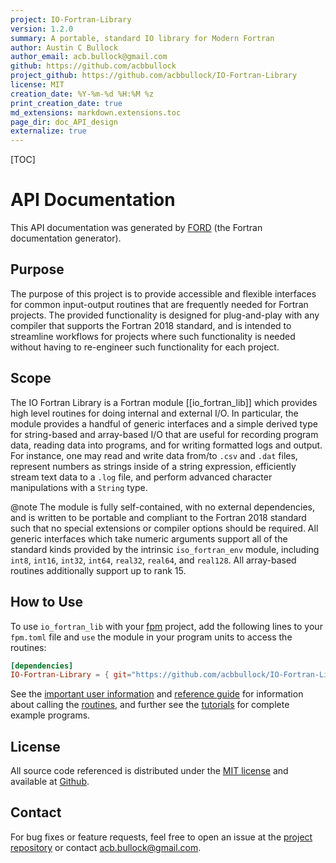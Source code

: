 ```yaml
---
project: IO-Fortran-Library
version: 1.2.0
summary: A portable, standard IO library for Modern Fortran
author: Austin C Bullock
author_email: acb.bullock@gmail.com
github: https://github.com/acbbullock
project_github: https://github.com/acbbullock/IO-Fortran-Library
license: MIT
creation_date: %Y-%m-%d %H:%M %z
print_creation_date: true
md_extensions: markdown.extensions.toc
page_dir: doc_API_design
externalize: true
---
```


[TOC]

# API Documentation

This API documentation was generated by [FORD](https://github.com/Fortran-FOSS-Programmers/ford) (the Fortran documentation generator).

## Purpose

The purpose of this project is to provide accessible and flexible interfaces for common input-output routines that are frequently needed for Fortran projects. The provided functionality is designed for plug-and-play with any compiler that supports the Fortran 2018 standard, and is intended to streamline workflows for projects where such functionality is needed without having to re-engineer such functionality for each project.

## Scope

The IO Fortran Library is a Fortran module [[io_fortran_lib]] which provides high level routines for doing internal and external I/O. In particular, the module provides a handful of generic interfaces and a simple derived type for string-based and array-based I/O that are useful for recording program data, reading data into programs, and for writing formatted logs and output. For instance, one may read and write data from/to `.csv` and `.dat` files, represent numbers as strings inside of a string expression, efficiently stream text data to a `.log` file, and perform advanced character manipulations with a `String` type.

@note The module is fully self-contained, with no external dependencies, and is written to be portable and compliant to the Fortran 2018 standard such that no special extensions or compiler options should be required. All generic interfaces which take numeric arguments support all of the standard kinds provided by the intrinsic `iso_fortran_env` module, including `int8`, `int16`, `int32`, `int64`, `real32`, `real64`, and `real128`. All array-based routines additionally support up to rank 15.

## How to Use

To use `io_fortran_lib` with your [fpm](https://github.com/fortran-lang/fpm) project, add the following lines to your `fpm.toml` file and `use` the module in your program units to access the routines:

```toml
[dependencies]
IO-Fortran-Library = { git="https://github.com/acbbullock/IO-Fortran-Library", branch="main" }
```

See the [important user information](page/UserInfo/index.html) and [reference guide](page/Ref/index.html) for information about calling the [routines](lists/procedures.html), and further see the [tutorials](page/Examples/index.html) for complete example programs.

## License

All source code referenced is distributed under the [MIT license](https://github.com/acbbullock/IO-Fortran-Library/blob/main/LICENCE) and available at [Github](https://github.com/acbbullock/IO-Fortran-Library).

## Contact

For bug fixes or feature requests, feel free to open an issue at the [project repository](https://github.com/acbbullock/IO-Fortran-Library) or contact [acb.bullock@gmail.com](mailto:acb.bullock@gmail.com).
